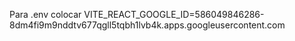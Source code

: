
Para .env colocar
VITE_REACT_GOOGLE_ID=586049846286-8dm4fi9m9nddtv677qgll5tqbh1lvb4k.apps.googleusercontent.com
